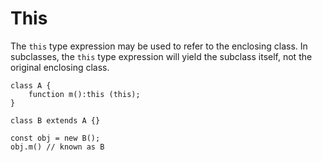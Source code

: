 # This

The `this` type expression may be used to refer to the enclosing class. In subclasses, the `this` type expression will yield the subclass itself, not the original enclosing class.

```
class A {
    function m():this (this);
}

class B extends A {}

const obj = new B();
obj.m() // known as B
```